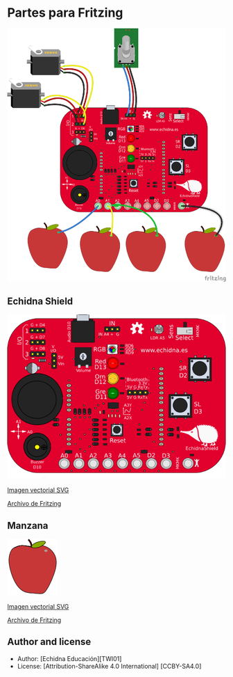 # Partes para Fritzing
![Esquema](https://github.com/EchidnaShield/Recursos/blob/master/electronica/Fritzing/Esquema.png)
## Echidna Shield

![EchidnaShield](https://github.com/EchidnaShield/Recursos/blob/master/electronica/Fritzing/EchidnaShield/Echidna_Shield.png)

[Imagen vectorial SVG](https://github.com/EchidnaShield/Recursos/blob/master/electronica/Fritzing/EchidnaShield/Echidna_Shield.svg)

[Archivo de Fritzing](https://github.com/EchidnaShield/Recursos/blob/master/electronica/Fritzing/EchidnaShield/Echidna%20Shield.fzpz)

## Manzana

![Manzana](https://github.com/EchidnaShield/Recursos/blob/master/electronica/Fritzing/manzana/manzana.png)

[Imagen vectorial SVG](https://github.com/EchidnaShield/Recursos/blob/master/electronica/Fritzing/manzana/manzana.svg)

[Archivo de Fritzing](https://github.com/EchidnaShield/Recursos/blob/master/electronica/Fritzing/manzana/manzana.fzpz)

## Author and license
* Author: [Echidna Educación][TWI01]
* License: [Attribution-ShareAlike 4.0 International] [CCBY-SA4.0]

